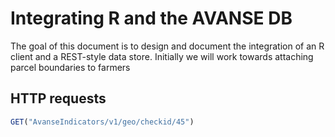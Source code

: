 # Integrating R and the AVANSE DB
The goal of this document is to design and document the integration of an R client and a REST-style data store.
Initially we will work towards attaching parcel boundaries to farmers

## HTTP requests

```R
GET("AvanseIndicators/v1/geo/checkid/45")
```



